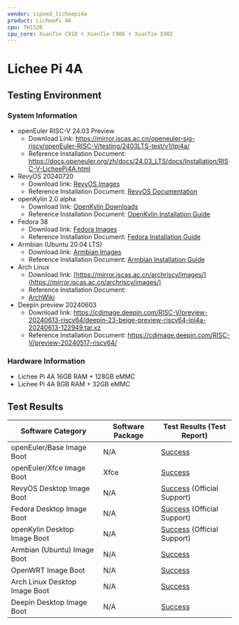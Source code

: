 ```yaml
---
vendor: sipeed_licheepi4a
product: LicheePi 4A
cpu: TH1520
cpu_core: XuanTie C910 + XuanTie C906 + XuanTie E902
---
```


# Lichee Pi 4A

## Testing Environment

### System Information

- openEuler RISC-V 24.03 Preview
    - Download Link: https://mirror.iscas.ac.cn/openeuler-sig-riscv/openEuler-RISC-V/testing/2403LTS-test/v1/lpi4a/
    - Reference Installation Document: https://docs.openeuler.org/zh/docs/24.03_LTS/docs/Installation/RISC-V-LicheePi4A.html
- RevyOS 20240720
    - Download link: [RevyOS Images](https://mirror.iscas.ac.cn/revyos/extra/images/lpi4a/)
    - Reference Installation Document: [RevyOS Documentation](https://docs.revyos.dev/)
- openKylin 2.0 alpha
    - Download link: [OpenKylin Downloads](https://www.openkylin.top/downloads/index-cn.html)
    - Reference Installation Document: [OpenKylin Installation Guide](https://docs.openkylin.top/zh/%E7%A4%BE%E5%8C%BA%E5%BC%80%E5%8F%91%E6%8C%87%E5%8D%97/riscv%E4%B8%8A%E5%AE%89%E8%A3%85openKylin)
- Fedora 38
    - Download link: [Fedora Images](https://openkoji.iscas.ac.cn/pub/dl/riscv/T-Head/th1520_light/images/)
    - Reference Installation Document: [Fedora Installation Guide](https://fedoraproject.org/wiki/Architectures/RISC-V/T-Head)
- Armbian (Ubuntu 20.04 LTS)
    - Download link: [Armbian Images](https://github.com/chainsx/armbian-riscv-build/tree/main)
    - Reference Installation Document: [Armbian Installation Guide](https://github.com/chainsx/armbian-riscv-build/blob/main/doc/licheepi-4a-install-guide.md)
- Arch Linux
    - Download link: [https://mirror.iscas.ac.cn/archriscv/images/](https://mirror.iscas.ac.cn/archriscv/images/)
    - Reference Installation Document: 
    - [ArchWiki](https://wiki.archlinux.org/title/General_recommendations)
- Deepin preview 20240603
    - Download link: https://cdimage.deepin.com/RISC-V/preview-20240613-riscv64/deepin-23-beige-preview-riscv64-lpi4a-20240613-122949.tar.xz
    - Reference Installation Document: https://cdimage.deepin.com/RISC-V/preview-20240517-riscv64/

### Hardware Information

- Lichee Pi 4A 16GB RAM + 128GB eMMC
- Lichee Pi 4A 8GB RAM + 32GB eMMC

## Test Results

| Software Category             | Software Package | Test Results (Test Report)              |
| ----------------------------- | ---------------- | --------------------------------------- |
| openEuler/Base Image Boot     | N/A              | [Success][oERV]                         |
| openEuler/Xfce Image Boot     | Xfce             | [Success][oERV]                         |
| RevyOS Desktop Image Boot     | N/A              | [Success][RevyOS] (Official Support)    |
| Fedora Desktop Image Boot     | N/A              | [Success][Fedora] (Official Support)    |
| openKylin Desktop Image Boot  | N/A              | [Success][openKylin] (Official Support) |
| Armbian (Ubuntu) Image Boot   | N/A              | [Success][Armbian]                      |
| OpenWRT Image Boot            | N/A              | [Success][OpenWRT]                      |
| Arch Linux Desktop Image Boot | N/A              | [Success][ArchLinux]                    |
| Deepin Desktop Image Boot     | N/A              | [Success][Deepin]                       |

[oERV]: ./openEuler/README.md
[RevyOS]: ./RevyOS/README.md
[Fedora]: ./Fedora/README.md
[Armbian]: ./Armbian/README.md
[openKylin]: ./openKylin/README.md
[OpenWRT]: ./OpenWRT/README.md
[ArchLinux]: ./ArchLinux/README.md
[Deepin]: ./Deepin/README.md
